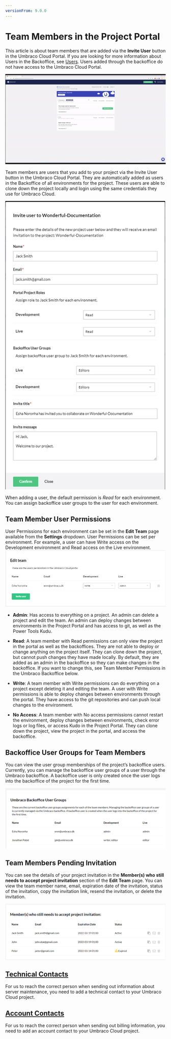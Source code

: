 ```yaml
---
versionFrom: 9.0.0
---
```


# Team Members in the Project Portal

This article is about team members that are added via the **Invite User** button in the Umbraco Cloud Portal. If you are looking for more information about Users in the Backoffice, see [Users](../../../Fundamentals/Data/Users/). Users added through the backoffice do not have access to the Umbraco Cloud Portal.

![Invite User](images/Invite-User-1.gif)

Team members are users that you add to your project via the Invite User button in the Umbraco Cloud Portal. They are automatically added as users in the Backoffice of all environments for the project. These users are able to clone down the project locally and login using the same credentials they use for Umbraco Cloud.

![Add team member](images/add-team-member-v9-1.png)

When adding a user, the default permission is *Read* for each environment. You can assign backoffice user groups to the user for each environment.

## Team Member User Permissions

User Permissions for each environment can be set in the **Edit Team** page available from the **Settings** dropdown. User Permissions can be set per environment. For example, a user can have Write access on the Development environment and Read access on the Live environment.
![Edit team member roles](images/Edit-Team.png)

* **Admin**: Has access to everything on a project. An admin can delete a project and edit the team. An admin can deploy changes between environments in the Project Portal and has access to git, as well as the Power Tools Kudu.

* **Read**: A team member with Read permissions can only view the project in the portal as well as the backoffices. They are not able to deploy or change anything on the project itself. They can clone down the project, but cannot push changes they have made locally. By default, they are added as an admin in the backoffice so they can make changes in the backoffice. If you want to change this, see Team Member Permissions in the Umbraco Backoffice below.

* **Write**: A team member with Write permissions can do everything on a project except deleting it and editing the team. A user with Write permissions is able to deploy changes between environments through the portal. They have access to the git repositories and can push local changes to the environment.

* **No Access**: A team member with No access permissions cannot restart the environment, deploy changes between environments, check error logs or log files, or access Kudo in the Project Portal. They can clone down the project, view the project in the portal, and access the backoffice.

## Backoffice User Groups for Team Members

You can view the user group memberships of the project’s backoffice users. Currently, you can manage the backoffice user groups of a user through the Umbraco backoffice. A backoffice user is only created once the user logs into the backoffice of the project for the first time.

![Backoffice User Groups](images/Backoffice-User-Groups.png)

## Team Members Pending Invitation

You can see the details of your project invitation in the **Member(s) who still needs to accept project invitation** section of the **Edit Team** page. You can view the team member name, email, expiration date of the invitation, status of the invitation, copy the invitation link, resend the invitation, or delete the invitation.

![Team Members Pending Invitation](images/Team-Members-Pending-Invitation.png)

## [Technical Contacts](Technical-Contact.md)

For us to reach the correct person when sending out information about server maintenance, you need to add a technical contact to your Umbraco Cloud project.

## [Account Contacts](Accounts-Contact.md)

For us to reach the correct person when sending out billing information, you need to add an account contact to your Umbraco Cloud project.
